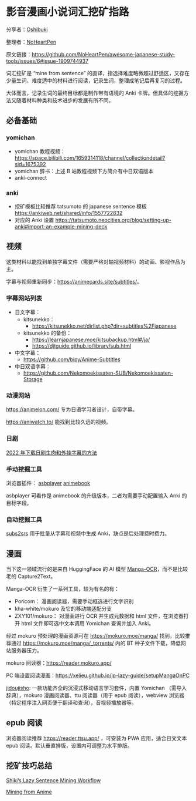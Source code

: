 # 影音漫画小说词汇挖矿指路

分享者：[Oshibuki](https://github.com/Oshibuki)

整理者：[NoHeartPen](https://github.com/NoHeartPen)

原文链接：<https://github.com/NoHeartPen/awesome-japanese-study-tools/issues/6#issue-1909744937>

词汇挖矿是 “mine from sentence” 的直译，指选择难度略微超过舒适区，又存在少量生词、难度适中的材料进行阅读，记录生词，整理成笔记后再复习的过程。

大体而言，记录生词的最终目标都是制作带有语境的 Anki 卡牌。但具体的挖掘方法又随着材料种类和技术进步的发展有所不同。

## 必备基础

### yomichan

* yomichan 教程视频：<https://space.bilibili.com/1659314118/channel/collectiondetail?sid=1675392>
* yomichan 辞书：上述 B 站教程视频下方简介有中日双语版本
* anki-connect

### anki

* 挖矿模板比较推荐 tatsumoto 的 japanese sentence 模板 <https://ankiweb.net/shared/info/1557722832>
* 对应的 Anki 设置 <https://tatsumoto.neocities.org/blog/setting-up-anki#import-an-example-mining-deck>

## 视频

这类材料以能找到单独字幕文件（需要严格对轴视频材料）的动画、影视作品为主。

字幕与视频重新同步：<https://animecards.site/subtitles/>。

### 字幕网站列表

* 日文字幕：
  * kitsunekko：
    * <https://kitsunekko.net/dirlist.php?dir=subtitles%2Fjapanese>
  * kitsunekko 的备份：
    * <https://learnjapanese.moe/kitsubackup.html#/ja/>
    * <https://djtguide.github.io/library/sub.html>
* 中文字幕：
  * <https://github.com/bipy/Anime-Subtitles>
* 中日双语字幕：
  * <https://github.com/Nekomoekissaten-SUB/Nekomoekissaten-Storage>

### 动漫网站

<https://animelon.com/> 专为日语学习者设计，自带字幕。

<https://aniwatch.to/> 能找到比较久远的视频。

### 日剧

[2022 年下载日剧生肉和外挂字幕的方法](https://springwood.me/raw-drama-and-soft-subtitle/)

### 手动挖掘工具

浏览器插件： [asbplayer](https://github.com/killergerbah/asbplayer) [animebook](https://animebook.github.io/)

asbplayer 可看作是 animebook 的升级版本，二者均需要手动配置输入 Anki 的目标字段。

### 自动挖掘工具

[subs2srs](https://subs2srs.sourceforge.net/) 用于批量从字幕和视频中生成 Anki，缺点是后处理费时费力。

## 漫画

当下这一领域流行的是来自 HuggingFace 的 AI 模型 [Manga-OCR](https://huggingface.co/kha-white/manga-ocr-base)，而不是比较老的 Capture2Text。

Manga-OCR 衍生了一系列工具，较为有名的有：

* Poricom： 漫画阅读器，需要手动框选进行文字识别
* kha-white/mokuro 及它的移动端适配分支
* ZXY101/mokuro： 对漫画进行 OCR 并生成元数据和 html 文件，在浏览器打开 html 文件即可选中文本调用 Yomichan 查询并加入 Anki。

经过 mokuro 预处理的漫画资源可在 <https://mokuro.moe/manga/> 找到，比较推荐通过 <https://mokuro.moe/manga/_torrents/> 内的 BT 种子文件下载，降低网站服务器压力。

mokuro 阅读器：<https://reader.mokuro.app/>

PC 端设置阅读漫画：<https://xelieu.github.io/jp-lazy-guide/setupMangaOnPC>

[jidoujisho](https://github.com/lrorpilla/jidoujisho): 一款功能齐全的沉浸式移动语言学习套件，内置 Yomichan （需导入辞典），mokuro 漫画阅读器、ttu 阅读器（用于 epub 阅读），webview 浏览器（特定程序注入网页便于翻译和查询），音视频播放器等。

## epub 阅读

浏览器阅读推荐 <https://reader.ttsu.app/> ，可安装为 PWA 应用，适合日文文本 epub 阅读。默认垂直排版，设置内可调整为水平排版。

## 挖矿技巧总结

[Shiki’s Lazy Sentence Mining Workflow](https://docs.google.com/document/d/e/2PACX-1vQuEAoZFoJbULZzCJ3_tW7ayT_DcQl9eDlrXMnuPGTwDk62r5fQrXak3ayxBsEgkL85_Z-YY5W4yUom/pub)

[Mining from Anime](https://animecards.site/minefromanime/)
